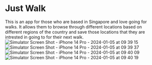 # Just Walk
This is an app for those who are based in Singapore and love going for walks. It allows them to browse through different locations based on different regions of the country and save those locations that they are intrested in going to for their next walk.
![Simulator Screen Shot - iPhone 14 Pro - 2024-01-05 at 09 39 15](https://github.com/hassan-admz/Just-Walk/assets/83913603/f909c91a-22f8-40c4-a41f-9370358d0105)
![Simulator Screen Shot - iPhone 14 Pro - 2024-01-05 at 09 39 37](https://github.com/hassan-admz/Just-Walk/assets/83913603/8dc43f99-ee3a-446b-91cd-5d7ad896a378)
![Simulator Screen Shot - iPhone 14 Pro - 2024-01-05 at 09 40 09](https://github.com/hassan-admz/Just-Walk/assets/83913603/bc57023d-6b83-4c1d-b9c5-392ec45569a2)
![Simulator Screen Shot - iPhone 14 Pro - 2024-01-05 at 09 40 19](https://github.com/hassan-admz/Just-Walk/assets/83913603/9cc3df9d-26af-4480-92fb-8b78d105aa13)
